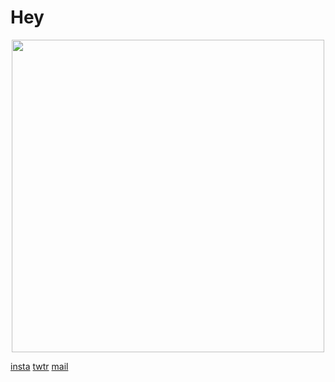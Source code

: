 # Hey
<p align="center">
<img src="https://user-images.githubusercontent.com/75607066/205938297-5ea3c538-81af-41f3-baca-5943a2526496.png" width="500">


[insta](https://www.instagram.com/tunc.ayy "Instagram Hesabım | My Instagram Account")  [twtr](https://twitter.com/tuncaykptn "Twitter Hesabım | My Twitter Account")  [mail](mailto:tuncayk@protonmail.com "Mail")

</p>

<!--
**tuncaykaptan/tuncaykaptan** is a ✨ _special_ ✨ repository because its `README.md` (this file) appears on your GitHub profile.

Here are some ideas to get you started:

- 🔭 I’m currently working on ...
- 🌱 I’m currently learning ...
- 👯 I’m looking to collaborate on ...
- 🤔 I’m looking for help with ...
- 💬 Ask me about ...
- 📫 How to reach me: ...
- 😄 Pronouns: ...
- ⚡ Fun fact: ...
-->
